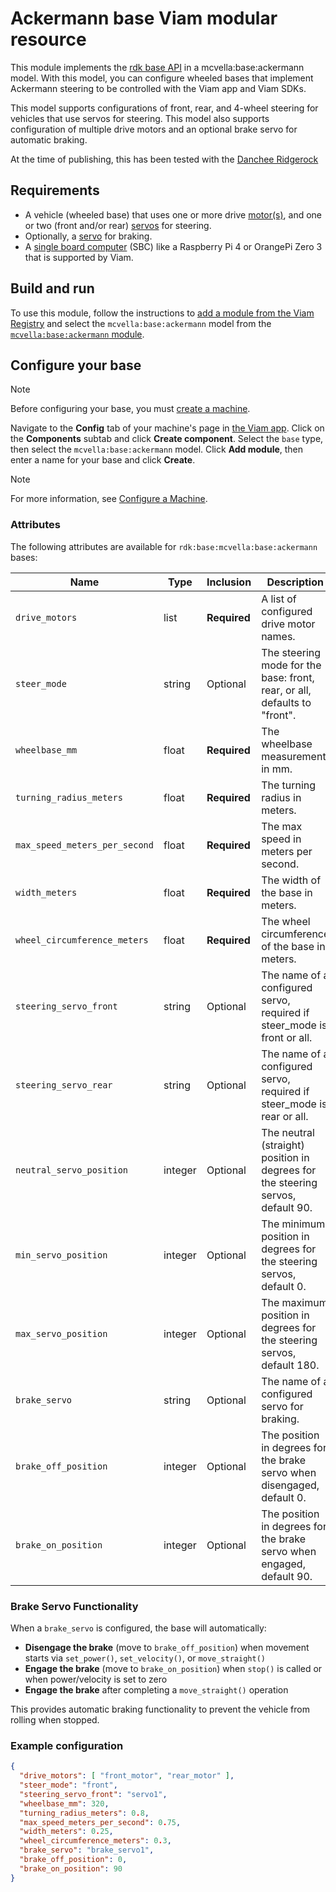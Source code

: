 # Ackermann base Viam modular resource

This module implements the [rdk base API](https://github.com/rdk/base-api) in a mcvella:base:ackermann model.
With this model, you can configure wheeled bases that implement Ackermann steering to be controlled with the Viam app and Viam SDKs.

This model supports configurations of front, rear, and 4-wheel steering for vehicles that use servos for steering.
This model also supports configuration of multiple drive motors and an optional brake servo for automatic braking.

At the time of publishing, this has been tested with the [Danchee Ridgerock](https://www.redcatracing.com/products/danchee-ridgerock)

## Requirements

* A vehicle (wheeled base) that uses one or more drive [motor(s)](https://docs.viam.com/components/motor/), and one or two (front and/or rear) [servos](https://docs.viam.com/components/servo/) for steering.
* Optionally, a [servo](https://docs.viam.com/components/servo/) for braking.
* A [single board computer](https://docs.viam.com/components/board/) (SBC) like a Raspberry Pi 4 or OrangePi Zero 3 that is supported by Viam.

## Build and run

To use this module, follow the instructions to [add a module from the Viam Registry](https://docs.viam.com/registry/configure/#add-a-modular-resource-from-the-viam-registry) and select the `mcvella:base:ackermann` model from the [`mcvella:base:ackermann` module](https://app.viam.com/module/rdk/mcvella:base:ackermann).

## Configure your base

> [!NOTE]  
> Before configuring your base, you must [create a machine](https://docs.viam.com/manage/fleet/machines/#add-a-new-machine).

Navigate to the **Config** tab of your machine's page in [the Viam app](https://app.viam.com/).
Click on the **Components** subtab and click **Create component**.
Select the `base` type, then select the `mcvella:base:ackermann` model.
Click **Add module**, then enter a name for your base and click **Create**.

> [!NOTE]  
> For more information, see [Configure a Machine](https://docs.viam.com/manage/configuration/).

### Attributes

The following attributes are available for `rdk:base:mcvella:base:ackermann` bases:

| Name | Type | Inclusion | Description |
| ---- | ---- | --------- | ----------- |
| `drive_motors` | list | **Required** |  A list of configured drive motor names. |
| `steer_mode` | string | Optional |  The steering mode for the base: front, rear, or all, defaults to "front". |
| `wheelbase_mm` | float | **Required** |  The wheelbase measurement in mm. |
| `turning_radius_meters` | float | **Required** |  The turning radius in meters. |
| `max_speed_meters_per_second` | float | **Required** |  The max speed in meters per second. |
| `width_meters` | float | **Required** |  The width of the base in meters. |
| `wheel_circumference_meters` | float | **Required** |  The wheel circumference of the base in meters. |
| `steering_servo_front` | string | Optional |  The name of a configured servo, required if steer_mode is front or all. |
| `steering_servo_rear` | string | Optional |  The name of a configured servo, required if steer_mode is rear or all. |
| `neutral_servo_position` | integer | Optional |  The neutral (straight) position in degrees for the steering servos, default 90. |
| `min_servo_position` | integer | Optional |  The minimum position in degrees for the steering servos, default 0. |
| `max_servo_position` | integer | Optional |  The maximum position in degrees for the steering servos, default 180. |
| `brake_servo` | string | Optional |  The name of a configured servo for braking. |
| `brake_off_position` | integer | Optional |  The position in degrees for the brake servo when disengaged, default 0. |
| `brake_on_position` | integer | Optional |  The position in degrees for the brake servo when engaged, default 90. |

### Brake Servo Functionality

When a `brake_servo` is configured, the base will automatically:

- **Disengage the brake** (move to `brake_off_position`) when movement starts via `set_power()`, `set_velocity()`, or `move_straight()`
- **Engage the brake** (move to `brake_on_position`) when `stop()` is called or when power/velocity is set to zero
- **Engage the brake** after completing a `move_straight()` operation

This provides automatic braking functionality to prevent the vehicle from rolling when stopped.

### Example configuration

```json
{
  "drive_motors": [ "front_motor", "rear_motor" ],
  "steer_mode": "front",
  "steering_servo_front": "servo1",
  "wheelbase_mm": 320,
  "turning_radius_meters": 0.8,
  "max_speed_meters_per_second": 0.75,
  "width_meters": 0.25,
  "wheel_circumference_meters": 0.3,
  "brake_servo": "brake_servo1",
  "brake_off_position": 0,
  "brake_on_position": 90
}
```
